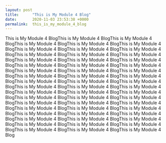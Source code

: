```yaml
---
layout: post
title:      "This is My Module 4 Blog"
date:       2020-11-03 23:53:38 +0000
permalink:  this_is_my_module_4_blog
---
```



This is My Module 4 BlogThis is My Module 4 BlogThis is My Module 4 BlogThis is My Module 4 BlogThis is My Module 4 BlogThis is My Module 4 BlogThis is My Module 4 BlogThis is My Module 4 BlogThis is My Module 4 BlogThis is My Module 4 BlogThis is My Module 4 BlogThis is My Module 4 BlogThis is My Module 4 BlogThis is My Module 4 BlogThis is My Module 4 BlogThis is My Module 4 BlogThis is My Module 4 BlogThis is My Module 4 BlogThis is My Module 4 BlogThis is My Module 4 BlogThis is My Module 4 BlogThis is My Module 4 BlogThis is My Module 4 BlogThis is My Module 4 BlogThis is My Module 4 BlogThis is My Module 4 BlogThis is My Module 4 BlogThis is My Module 4 BlogThis is My Module 4 BlogThis is My Module 4 BlogThis is My Module 4 BlogThis is My Module 4 BlogThis is My Module 4 BlogThis is My Module 4 BlogThis is My Module 4 BlogThis is My Module 4 BlogThis is My Module 4 BlogThis is My Module 4 BlogThis is My Module 4 BlogThis is My Module 4 BlogThis is My Module 4 BlogThis is My Module 4 BlogThis is My Module 4 BlogThis is My Module 4 BlogThis is My Module 4 BlogThis is My Module 4 BlogThis is My Module 4 BlogThis is My Module 4 BlogThis is My Module 4 BlogThis is My Module 4 BlogThis is My Module 4 BlogThis is My Module 4 BlogThis is My Module 4 BlogThis is My Module 4 Blog
